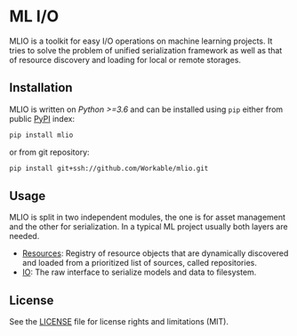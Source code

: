 # ML I/O 
MLIO is a toolkit for easy I/O operations on machine learning projects. It tries to solve the problem of unified
serialization framework as well as that of resource discovery and loading for local or remote storages.

## Installation

MLIO is written on _Python >=3.6_ and can be installed using `pip` either from public 
[PyPI](https://test.pypi.org/project/pypi/) index:

```sh
pip install mlio
```

or from git repository:

```bash
pip install git+ssh://github.com/Workable/mlio.git
```

## Usage
MLIO is split in two independent modules, the one is for asset management and the other for serialization. In a
typical ML project usually both layers are needed.

 * [Resources](docs/Resources.md): Registry of resource objects that are dynamically discovered and loaded from 
 a prioritized list of sources, called repositories.
 * [IO](docs/IO.md): The raw interface to serialize models and data to filesystem.

## License

See the [LICENSE](LICENSE.md) file for license rights and limitations (MIT).
